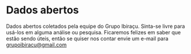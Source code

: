 # Dados abertos
Dados abertos coletados pela equipe do Grupo Ibiraçu. Sinta-se livre para usá-los em alguma análise ou pesquisa. Ficaremos felizes em saber que estão sendo úteis, então se quiser nos contar envie um e-mail para grupoibiracu@gmail.com
